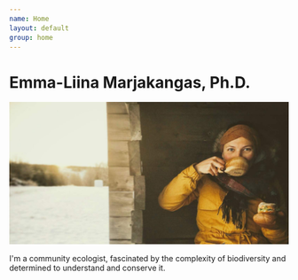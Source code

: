 ```yaml
---
name: Home
layout: default
group: home
---
```


<h1 class="text-center">Emma-Liina Marjakangas, Ph.D.</h1>

<img src="/static/img/profile4.jpg" class="img-responsive center-block" alt="Hiking in the Scandinavian mountains"/>

<p class="lead text-center">
I'm a community ecologist, fascinated by the complexity of biodiversity and determined to understand and conserve it. 
</p>

